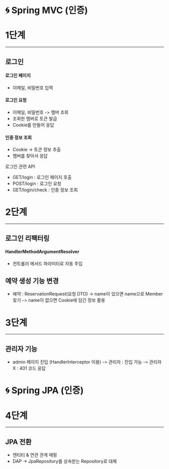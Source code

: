 # 🌀 Spring MVC (인증)

# 1단계
___
## 로그인
#### 로그인 페이지
   + 이메일, 비밀번호 입력
#### 로그인 요청
   + 이메일, 비밀번호 -> 멤버 조회
   + 조회한 멤버로 토큰 발급
   + Cookie를 만들어 응답
#### 인증 정보 조회
   + Cookie -> 토큰 정보 추출
   + 멤버를 찾아서 응답

로그인 관련 API
+ GET/login : 로그인 페이지 호출
+ POST/login : 로그인 요청
+ GET/login/check : 인증 정보 조회

# 2단계
___
## 로그인 리팩터링
#### HandlerMethodArgumentResolver
+ 컨트롤러 메서드 파라미터로 자동 주입

## 예약 생성 기능 변경
+ 예약 : ReservationRequest(요청 DTO)
    -> name이 있으면 name으로 Member 찾기
    -> name이 없으면 Cookie에 담긴 정보 활용

# 3단계
___
## 관리자 기능
+ admin 페이지 진입 (HandlerInterceptor 이용)
    -> 관리자 : 진입 가능
    -> 관리자 X : 401 코드 응답

# 🌀 Spring JPA (인증)

# 4단계
___
## JPA 전환
+ 엔티티 & 연관 관계 매핑
+ DAP -> JpaRepository를 상속받는 Repository로 대체
